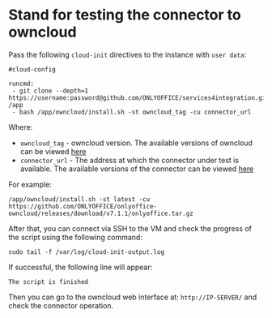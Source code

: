 # Stand for testing the connector to owncloud

Pass the following `cloud-init` directives to the instance with `user data`:
```
#cloud-config

runcmd:
 - git clone --depth=1 https://username:password@github.com/ONLYOFFICE/services4integration.git /app
 - bash /app/owncloud/install.sh -st owncloud_tag -cu connector_url
```

Where:
 - `owncloud_tag` - owncloud version. The available versions of owncloud can be viewed [here](https://hub.docker.com/r/owncloud/server/tags)
 - `connector_url` - The address at which the connector under test is available. The available versions of the connector can be viewed [here](https://github.com/ONLYOFFICE/onlyoffice-owncloud/releases)

For example:
```
/app/owncloud/install.sh -st latest -cu https://github.com/ONLYOFFICE/onlyoffice-owncloud/releases/download/v7.1.1/onlyoffice.tar.gz
```

After that, you can connect via SSH to the VM and check the progress of the script using the following command:
```
sudo tail -f /var/log/cloud-init-output.log
```

If successful, the following line will appear:
``` 
The script is finished
```
Then you can go to the owncloud web interface at: `http://IP-SERVER/` and check the connector operation.
